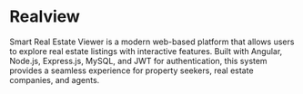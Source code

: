 # Realview
Smart Real Estate Viewer is a modern web-based platform that allows users to explore real estate listings with interactive features. Built with Angular, Node.js, Express.js, MySQL, and JWT for authentication, this system provides a seamless experience for property seekers, real estate companies, and agents.
